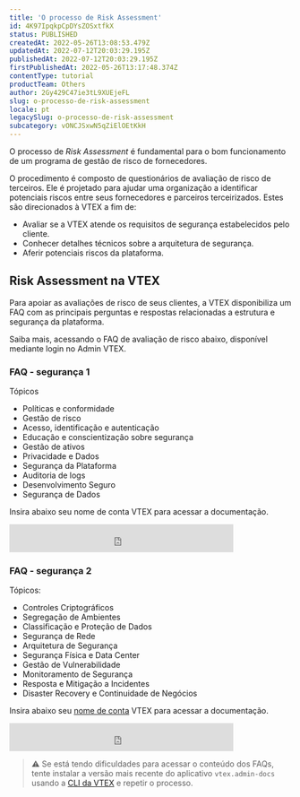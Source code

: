 ```yaml
---
title: 'O processo de Risk Assessment'
id: 4K97IpqkpCpDYsZOSxtfkX
status: PUBLISHED
createdAt: 2022-05-26T13:08:53.479Z
updatedAt: 2022-07-12T20:03:29.195Z
publishedAt: 2022-07-12T20:03:29.195Z
firstPublishedAt: 2022-05-26T13:17:48.374Z
contentType: tutorial
productTeam: Others
author: 2Gy429C47ie3tL9XUEjeFL
slug: o-processo-de-risk-assessment
locale: pt
legacySlug: o-processo-de-risk-assessment
subcategory: vONCJSxwN5qZiElOEtKkH
---
```


O processo de _Risk Assessment_ é fundamental para o bom funcionamento de um programa de gestão de risco de fornecedores. 

O procedimento é composto de questionários de avaliação de risco de terceiros. Ele é projetado para ajudar uma organização a identificar potenciais riscos entre seus  fornecedores  e parceiros terceirizados. Estes são direcionados à VTEX a fim de: 
- Avaliar se a VTEX atende os requisitos de segurança estabelecidos pelo cliente.
- Conhecer detalhes técnicos sobre a arquitetura de segurança.
- Aferir potenciais riscos da plataforma.

## Risk Assessment na VTEX

Para apoiar as avaliações de risco de seus clientes, a VTEX disponibiliza um FAQ com as principais perguntas e respostas relacionadas a estrutura e segurança da plataforma.

Saiba mais, acessando o FAQ de avaliação de risco abaixo, disponível mediante login no Admin VTEX.

### FAQ - segurança 1

Tópicos
- Políticas e conformidade
- Gestão de risco
- Acesso, identificação e autenticação
- Educação e conscientização sobre segurança
- Gestão de ativos
- Privacidade e Dados
- Segurança da Plataforma
- Auditoria de logs
- Desenvolvimento Seguro
- Segurança de Dados

Insira abaixo seu nome de conta VTEX para acessar a documentação.
<iframe src="https://help.vtex.com/insertaccountname?id=7AmPOGXykmE9SYyYDzdAZ4" title="Insira seu nome de conta e clique no botão." frameBorder="0" width="400" height="50"></iframe>

### FAQ - segurança 2

Tópicos:
- Controles Criptográficos
- Segregação de Ambientes
- Classificação e Proteção de Dados
- Segurança de Rede
- Arquitetura de Segurança
- Segurança Física e Data Center
- Gestão de Vulnerabilidade
- Monitoramento de Segurança 
- Resposta e Mitigação a Incidentes
- Disaster Recovery e Continuidade de Negócios

Insira abaixo seu [nome de conta](https://help.vtex.com/pt/tutorial/what-is-an-account-name--i0mIGLcg3QyEy8OCicEoC#) VTEX para acessar a documentação.
<iframe src="https://help.vtex.com/insertaccountname?id=1ayXEtqawI9yuxFXutiITh" title="Insira seu nome de conta e clique no botão." frameBorder="0" width="400" height="50"></iframe>

>⚠️ Se está tendo dificuldades para acessar o conteúdo dos FAQs, tente instalar a versão mais recente do aplicativo `vtex.admin-docs` usando a [CLI da VTEX](https://developers.vtex.com/vtex-developer-docs/docs/vtex-io-documentation-vtex-io-cli-installation-and-command-reference) e repetir o processo.

